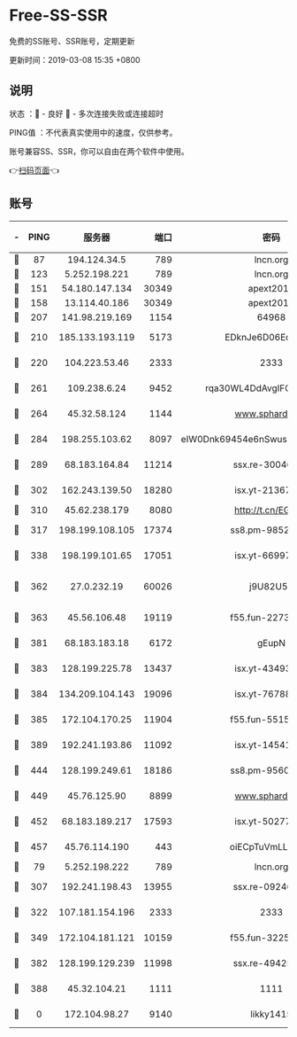 # Free-SS-SSR

免费的SS账号、SSR账号，定期更新

更新时间：2019-03-08 15:35 +0800

## 说明

状态     ：🙂 - 良好 🙁 - 多次连接失败或连接超时

PING值   ：不代表真实使用中的速度，仅供参考。

账号兼容SS、SSR，你可以自由在两个软件中使用。

👉[扫码页面](https://liesauer.github.io/Free-SS-SSR/)👈

## 账号

|-|PING|服务器|端口|密码|加密方式|区域|
|:----:|:----:|:-----:|-----:|:----:|:----:|:----:|
|🙂|87|194.124.34.5|789|lncn.org|rc4|JP|
|🙂|123|5.252.198.221|789|lncn.org|rc4|JP|
|🙂|151|54.180.147.134|30349|apext2019|chacha20|KR|
|🙂|158|13.114.40.186|30349|apext2019|chacha20|JP|
|🙂|207|141.98.219.169|1154|64968|chacha20|US|
|🙂|210|185.133.193.119|5173|EDknJe6D06EoWDaw|aes-256-cfb|US|
|🙂|220|104.223.53.46|2333|2333|aes-256-cfb|US|
|🙂|261|109.238.6.24|9452|rqa30WL4DdAvgIFG6Fs3znzTa|aes-256-cfb|FR|
|🙂|264|45.32.58.124|1144|www.sphard.com|aes-256-cfb|JP|
|🙂|284|198.255.103.62|8097|eIW0Dnk69454e6nSwuspv9DmS201tQ0D|aes-256-cfb|US|
|🙂|289|68.183.164.84|11214|ssx.re-30046337|aes-256-cfb|US|
|🙂|302|162.243.139.50|18280|isx.yt-21367696|aes-256-cfb|US|
|🙂|310|45.62.238.179|8080|http://t.cn/EGJIyrl|rc4-md5|CA|
|🙂|317|198.199.108.105|17374|ss8.pm-98527684|aes-256-cfb|US|
|🙂|338|198.199.101.65|17051|isx.yt-66997897|aes-256-cfb|US|
|🙂|362|27.0.232.19|60026|j9U82U53|xchacha20-ietf-poly1305|HK|
|🙂|363|45.56.106.48|19119|f55.fun-22731576|aes-256-cfb|US|
|🙂|381|68.183.183.18|6172|gEupN|aes-256-cfb|SG|
|🙂|383|128.199.225.78|13437|isx.yt-43493369|aes-256-cfb|SG|
|🙂|384|134.209.104.143|19096|isx.yt-76788888|aes-256-cfb|SG|
|🙂|385|172.104.170.25|11904|f55.fun-55158712|aes-256-cfb|SG|
|🙂|389|192.241.193.86|11092|isx.yt-14541692|aes-256-cfb|US|
|🙂|444|128.199.249.61|18186|ss8.pm-95603573|aes-256-cfb|SG|
|🙂|449|45.76.125.90|8899|www.sphard.com|aes-256-cfb|AU|
|🙂|452|68.183.189.217|17593|isx.yt-50277837|aes-256-cfb|SG|
|🙂|457|45.76.114.190|443|oiECpTuVmLLxk4Ts|aes-256-cfb|AU|
|🙂|79|5.252.198.222|789|lncn.org|rc4|JP|
|🙂|307|192.241.198.43|13955|ssx.re-09246977|aes-256-cfb|US|
|🙂|322|107.181.154.196|2333|2333|aes-256-cfb|US|
|🙂|349|172.104.181.121|10159|f55.fun-32253878|aes-256-cfb|SG|
|🙂|382|128.199.129.239|11998|ssx.re-49425737|aes-256-cfb|SG|
|🙁|388|45.32.104.21|1111|1111|aes-256-cfb|SG|
|🙁|0|172.104.98.27|9140|likky1415|aes-256-cfb|JP|
